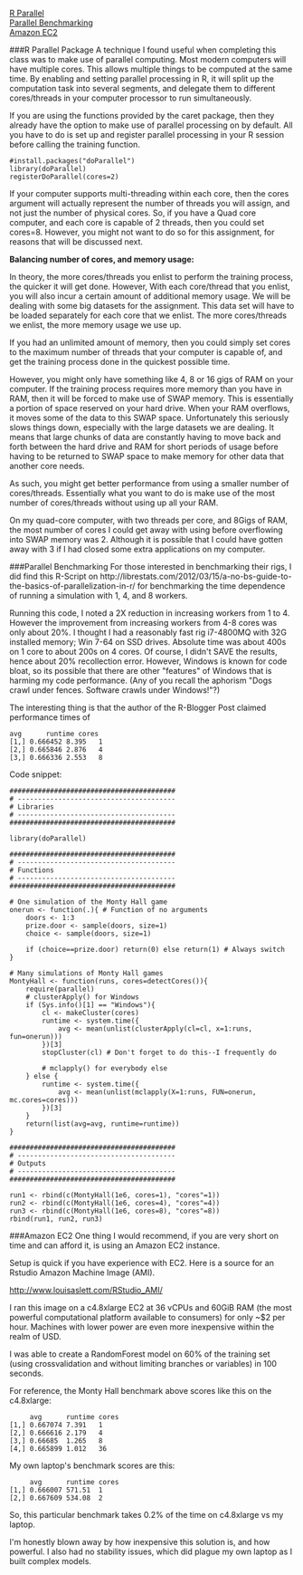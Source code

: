 [R Parallel](*r-parallel-section)  
[Parallel Benchmarking](*parallel-benchmarking-section)  
[Amazon EC2](*amazon-ec2-section)  

<div id='r-parallel-section'>
###R Parallel Package
A technique I found useful when completing this class was to make use of parallel computing. Most modern computers will have multiple cores. This allows multiple things to be computed at the same time. By enabling and setting parallel processing in R, it will split up the computation task into several segments, and delegate them to different cores/threads in your computer processor to run simultaneously.  

If you are using the functions provided by the caret package, then they already have the option to make use of parallel processing on by default. All you have to do is set up and register parallel processing in your R session before calling the training function.  

```{R}
#install.packages("doParallel")
library(doParallel)
registerDoParallel(cores=2)
```

If your computer supports multi-threading within each core, then the cores argument will actually represent the number of threads you will assign, and not just the number of physical cores. So, if you have a Quad core computer, and each core is capable of 2 threads, then you could set cores=8. However, you might not want to do so for this assignment, for reasons that will be discussed next. 

**Balancing number of cores, and memory usage:**

In theory, the more cores/threads you enlist to perform the training process, the quicker it will get done. However, With each core/thread that you enlist, you will also incur a certain amount of additional memory usage. We will be dealing with some big datasets for the assignment. This data set will have to be loaded separately for each core that we enlist. The more cores/threads we enlist, the more memory usage we use up.  

If you had an unlimited amount of memory, then you could simply set cores to the maximum number of threads that your computer is capable of, and get the training process done in the quickest possible time.  

However, you might only have something like 4, 8 or 16 gigs of RAM on your computer. If the training process requires more memory than you have in RAM, then it will be forced to make use of SWAP memory. This is essentially a portion of space reserved on your hard drive. When your RAM overflows, it moves some of the data to this SWAP space. Unfortunately this seriously slows things down, especially with the large datasets we are dealing. It means that large chunks of data are constantly having to move back and forth between the hard drive and RAM for short periods of usage before having to be returned to SWAP space to make memory for other data that another core needs.  

As such, you might get better performance from using a smaller number of cores/threads. Essentially what you want to do is make use of the most number of cores/threads without using up all your RAM.  

On my quad-core computer, with two threads per core, and 8Gigs of RAM, the most number of cores I could get away with using before overflowing into SWAP memory was 2. Although it is possible that I could have gotten away with 3 if I had closed some extra applications on my computer.  

<div id='parallel-benchmarking-section'>
###Parallel Benchmarking  
For those interested in benchmarking their rigs, I did find this R-Script on http://librestats.com/2012/03/15/a-no-bs-guide-to-the-basics-of-parallelization-in-r/ for benchmarking the time dependence of running a simulation with 1, 4, and 8 workers.  

Running this code, I noted a 2X reduction in increasing workers from 1 to 4.  However the improvement from increasing workers from 4-8 cores was only about 20%.  I thought I had a reasonably fast rig i7-4800MQ with 32G installed memory; Win 7-64 on SSD drives.  Absolute time was about 400s on 1 core to about 200s on 4 cores.  Of course, I didn't SAVE the results, hence about 20% recollection error.  However, Windows is known for code bloat, so its possible that there are other "features" of Windows that is harming my code performance.  (Any of you recall the aphorism "Dogs crawl under fences.  Software crawls under Windows!"?)  

The interesting thing is that the author of the R-Blogger Post claimed performance times of   
```
avg      runtime cores
[1,] 0.666452 8.395   1
[2,] 0.665846 2.876   4
[3,] 0.666336 2.553   8
```
Code snippet:  

```{R}
#########################################
# ---------------------------------------
# Libraries
# ---------------------------------------
#########################################

library(doParallel)

#########################################
# ---------------------------------------
# Functions
# ---------------------------------------
#########################################

# One simulation of the Monty Hall game
onerun <- function(.){ # Function of no arguments
    doors <- 1:3
    prize.door <- sample(doors, size=1)
    choice <- sample(doors, size=1)
    
    if (choice==prize.door) return(0) else return(1) # Always switch
}

# Many simulations of Monty Hall games
MontyHall <- function(runs, cores=detectCores()){
    require(parallel)
    # clusterApply() for Windows
    if (Sys.info()[1] == "Windows"){
        cl <- makeCluster(cores)
        runtime <- system.time({
            avg <- mean(unlist(clusterApply(cl=cl, x=1:runs, fun=onerun)))
        })[3]
        stopCluster(cl) # Don't forget to do this--I frequently do
        
        # mclapply() for everybody else
    } else {
        runtime <- system.time({
            avg <- mean(unlist(mclapply(X=1:runs, FUN=onerun, mc.cores=cores)))
        })[3]
    }
    return(list(avg=avg, runtime=runtime))
}

#########################################
# ---------------------------------------
# Outputs
# ---------------------------------------
#########################################

run1 <- rbind(c(MontyHall(1e6, cores=1), "cores"=1))
run2 <- rbind(c(MontyHall(1e6, cores=4), "cores"=4))
run3 <- rbind(c(MontyHall(1e6, cores=8), "cores"=8))
rbind(run1, run2, run3)
```


<div id='amazon-ec2-section'>
###Amazon EC2
One thing I would recommend, if you are very short on time and can afford it, is using an Amazon EC2 instance.  

Setup is quick if you have experience with EC2. Here is a source for an Rstudio Amazon Machine Image (AMI).  

http://www.louisaslett.com/RStudio_AMI/  

I ran this image on a c4.8xlarge EC2 at 36 vCPUs and 60GiB RAM (the most powerful computational platform available to consumers) for only ~$2 per hour. Machines with lower power are even more inexpensive within the realm of USD.  

I was able to create a RandomForest model on 60% of the training set (using crossvalidation and without limiting branches or variables) in 100 seconds.  

For reference, the Monty Hall benchmark above scores like this on the c4.8xlarge:  
```
     avg      runtime cores
[1,] 0.667074 7.391   1    
[2,] 0.666616 2.179   4    
[3,] 0.66685  1.265   8    
[4,] 0.665899 1.012   36  
```
My own laptop's benchmark scores are this:  
```
     avg      runtime cores
[1,] 0.666007 571.51  1   
[2,] 0.667609 534.08  2  
```

So, this particular benchmark takes 0.2% of the time on c4.8xlarge vs my laptop.  

I'm honestly blown away by how inexpensive this solution is, and how powerful. I also had no stability issues, which did plague my own laptop as I built complex models.  
